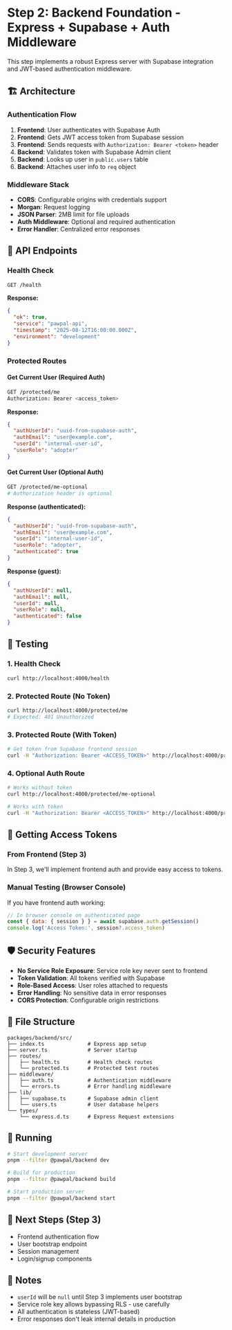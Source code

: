# Step 2: Backend Foundation - Express + Supabase + Auth Middleware

This step implements a robust Express server with Supabase integration and JWT-based authentication middleware.

## 🏗️ Architecture

### Authentication Flow
1. **Frontend**: User authenticates with Supabase Auth
2. **Frontend**: Gets JWT access token from Supabase session
3. **Frontend**: Sends requests with `Authorization: Bearer <token>` header
4. **Backend**: Validates token with Supabase Admin client
5. **Backend**: Looks up user in `public.users` table
6. **Backend**: Attaches user info to `req` object

### Middleware Stack
- **CORS**: Configurable origins with credentials support
- **Morgan**: Request logging
- **JSON Parser**: 2MB limit for file uploads
- **Auth Middleware**: Optional and required authentication
- **Error Handler**: Centralized error responses

## 🔧 API Endpoints

### Health Check
```bash
GET /health
```
**Response:**
```json
{
  "ok": true,
  "service": "pawpal-api",
  "timestamp": "2025-08-12T16:00:00.000Z",
  "environment": "development"
}
```

### Protected Routes

#### Get Current User (Required Auth)
```bash
GET /protected/me
Authorization: Bearer <access_token>
```
**Response:**
```json
{
  "authUserId": "uuid-from-supabase-auth",
  "authEmail": "user@example.com",
  "userId": "internal-user-id",
  "userRole": "adopter"
}
```

#### Get Current User (Optional Auth)
```bash
GET /protected/me-optional
# Authorization header is optional
```
**Response (authenticated):**
```json
{
  "authUserId": "uuid-from-supabase-auth",
  "authEmail": "user@example.com", 
  "userId": "internal-user-id",
  "userRole": "adopter",
  "authenticated": true
}
```

**Response (guest):**
```json
{
  "authUserId": null,
  "authEmail": null,
  "userId": null,
  "userRole": null,
  "authenticated": false
}
```

## 🧪 Testing

### 1. Health Check
```bash
curl http://localhost:4000/health
```

### 2. Protected Route (No Token)
```bash
curl http://localhost:4000/protected/me
# Expected: 401 Unauthorized
```

### 3. Protected Route (With Token)
```bash
# Get token from Supabase frontend session
curl -H "Authorization: Bearer <ACCESS_TOKEN>" http://localhost:4000/protected/me
```

### 4. Optional Auth Route
```bash
# Works without token
curl http://localhost:4000/protected/me-optional

# Works with token
curl -H "Authorization: Bearer <ACCESS_TOKEN>" http://localhost:4000/protected/me-optional
```

## 🔑 Getting Access Tokens

### From Frontend (Step 3)
In Step 3, we'll implement frontend auth and provide easy access to tokens.

### Manual Testing (Browser Console)
If you have frontend auth working:
```javascript
// In browser console on authenticated page
const { data: { session } } = await supabase.auth.getSession()
console.log('Access Token:', session?.access_token)
```

## 🛡️ Security Features

- **No Service Role Exposure**: Service role key never sent to frontend
- **Token Validation**: All tokens verified with Supabase
- **Role-Based Access**: User roles attached to requests
- **Error Handling**: No sensitive data in error responses
- **CORS Protection**: Configurable origin restrictions

## 📁 File Structure

```
packages/backend/src/
├── index.ts              # Express app setup
├── server.ts             # Server startup
├── routes/
│   ├── health.ts         # Health check routes
│   └── protected.ts      # Protected test routes
├── middleware/
│   ├── auth.ts           # Authentication middleware
│   └── errors.ts         # Error handling middleware
├── lib/
│   ├── supabase.ts       # Supabase admin client
│   └── users.ts          # User database helpers
└── types/
    └── express.d.ts      # Express Request extensions
```

## 🚀 Running

```bash
# Start development server
pnpm --filter @pawpal/backend dev

# Build for production
pnpm --filter @pawpal/backend build

# Start production server
pnpm --filter @pawpal/backend start
```

## 🔄 Next Steps (Step 3)

- Frontend authentication flow
- User bootstrap endpoint
- Session management
- Login/signup components

## 📝 Notes

- `userId` will be `null` until Step 3 implements user bootstrap
- Service role key allows bypassing RLS - use carefully
- All authentication is stateless (JWT-based)
- Error responses don't leak internal details in production
